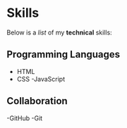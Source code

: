 # Skills

Below is a _list_ of my **technical** skills:

## Programming Languages

- HTML
- CSS
-JavaScript

## Collaboration

-GitHub
-Git
